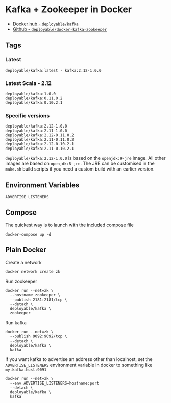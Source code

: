 # Kafka + Zookeeper in Docker

- [Docker hub - `deployable/kafka`](https://hub.docker.com/r/deployable/kafka/)
- [Github - `deployable/docker-kafka-zookeeper`](https://github.com/deployable/docker-kafka-zookeeper)

## Tags

### Latest
```
deployable/kafka:latest - kafka:2.12-1.0.0
```

### Latest Scala - 2.12
```
deployable/kafka:1.0.0
deployable/kafka:0.11.0.2
deployable/kafka:0.10.2.1
```

### Specific versions
```
deployable/kafka:2.12-1.0.0
deployable/kafka:2.11-1.0.0
deployable/kafka:2.12-0.11.0.2
deployable/kafka:2.11-0.11.0.2
deployable/kafka:2.12-0.10.2.1
deployable/kafka:2.11-0.10.2.1
```

`deployable/kafka:2.12-1.0.0` is based on the `openjdk:9-jre` image.  All other images are based on `openjdk:8-jre`. 
The JRE can be customised in the `make.sh` build scripts if you need a custom build with an earlier version.

## Environment Variables

`ADVERTISE_LISTENERS`

## Compose

The quickest way is to launch with the included compose file

    docker-compose up -d

## Plain Docker

Create a network

    docker network create zk

Run zookeeper

    docker run --net=zk \
      --hostname zookeeper \
      --publish 2181:2181/tcp \
      --detach \
      deployable/kafka \
      zookeeper

Run kafka

    docker run --net=zk \
      --publish 9092:9092/tcp \
      --detach \
      deployable/kafka \
      kafka

If you want kafka to advertise an address other than localhost, set  the 
 `ADVERTISE_LISTENERS` environment variable in docker to something like `my.kafka.host:9091`

    docker run --net=zk \
      --env ADVERTISE_LISTENERS=hostname:port
      --detach \
      deployable/kafka \
      kafka


